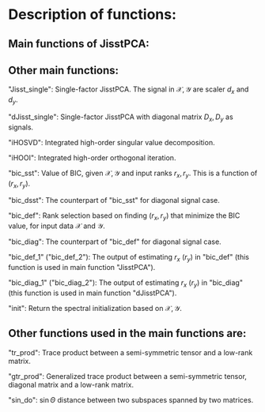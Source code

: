 # Description of functions:

## Main functions of JisstPCA:

## Other main functions: 

"Jisst_single": Single-factor JisstPCA. The signal in $\mathcal{X}, \mathcal{Y}$ are scaler $d_{x}$ and $d_{y}$.

"dJisst_single": Single-factor JisstPCA with diagonal matrix $D_{x}, D_{y}$ as signals.

"iHOSVD": Integrated high-order singular value decomposition.

"iHOOI": Integrated high-order orthogonal iteration.

"bic_sst": Value of BIC, given $\mathcal{X}, \mathcal{Y}$ and input ranks $r_{x}, r_{y}$. This is a function of $(r_{x}, r_{y})$.

"bic_dsst": The counterpart of "bic_sst" for diagonal signal case.

"bic_def": Rank selection based on finding $(r_{x}, r_{y})$ that minimize the BIC value, for input data $\mathcal{X}$ and $\mathcal{Y}$.

"bic_diag": The counterpart of "bic_def" for diagonal signal case.

"bic_def_1" ("bic_def_2"): The output of estimating $r_{x}$ ($r_{y}$) in "bic_def" (this function is used in main function "JisstPCA").

"bic_diag_1" ("bic_diag_2"): The output of estimating $r_{x}$ ($r_{y}$) in "bic_diag" (this function is used in main function "dJisstPCA").

"init": Return the spectral initialization based on $\mathcal{X}, \mathcal{Y}$.

## Other functions used in the main functions are:

"tr_prod": Trace product between a semi-symmetric tensor and a low-rank matrix.

"gtr_prod": Generalized trace product between a semi-symmetric tensor, diagonal matrix and a low-rank matrix.

"sin_do": $\sin\Theta$ distance between two subspaces spanned by two matrices.

